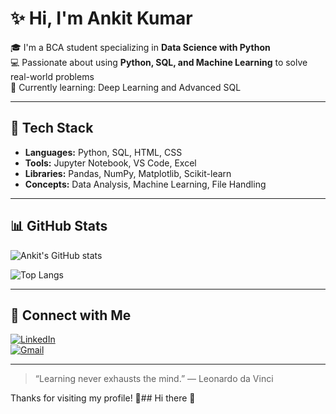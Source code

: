 # ✨ Hi, I'm Ankit Kumar

🎓 I'm a BCA student specializing in **Data Science with Python**  
💻 Passionate about using **Python, SQL, and Machine Learning** to solve real-world problems  
🌱 Currently learning: Deep Learning and Advanced SQL

---

## 🔧 Tech Stack

- **Languages:** Python, SQL, HTML, CSS
- **Tools:** Jupyter Notebook, VS Code, Excel
- **Libraries:** Pandas, NumPy, Matplotlib, Scikit-learn
- **Concepts:** Data Analysis, Machine Learning, File Handling

---

## 📊 GitHub Stats

![Ankit's GitHub stats](https://github-readme-stats.vercel.app/api?username=aankitjha1828&show_icons=true&theme=radical)

![Top Langs](https://github-readme-stats.vercel.app/api/top-langs/?username=aankitjha1828&layout=compact&theme=radical)

---

## 👥 Connect with Me

[![LinkedIn](https://img.shields.io/badge/LinkedIn-blue?logo=linkedin)](https://www.linkedin.com/in/aankitjha1828/)  
[![Gmail](https://img.shields.io/badge/Gmail-red?logo=gmail)](mailto:akjha06321@gmail.com)

---

> “Learning never exhausts the mind.” — Leonardo da Vinci

Thanks for visiting my profile! 🚀## Hi there 👋

<!--
**aankitjha1828/aankitjha1828** is a ✨ _special_ ✨ repository because its `README.md` (this file) appears on your GitHub profile.

Here are some ideas to get you started:

- 🔭 I’m currently working on ...
- 🌱 I’m currently learning ...
- 👯 I’m looking to collaborate on ...
- 🤔 I’m looking for help with ...
- 💬 Ask me about ...
- 📫 How to reach me: ...
- 😄 Pronouns: ...
- ⚡ Fun fact: ...
-->
